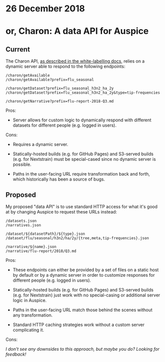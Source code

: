 # 26 December 2018
# or, Charon: A data API for Auspice

## Current

The Charon API, [as described in the white-labelling docs][api doc], relies on
a dynamic server able to respond to the following endpoints:

    /charon/getAvailable
    /charon/getAvailable?prefix=flu_seasonal

    /charon/getDataset?prefix=flu_seasonal_h3n2_ha_2y
    /charon/getDataset?prefix=flu_seasonal_h3n2_ha_2y&type=tip-frequencies

    /charon/getNarrative?prefix=flu-report-2018-Q3.md

Pros:

* Server allows for custom logic to dynamically respond with different datasets
  for different people (e.g. logged in users).

Cons:

* Requires a dynamic server.

* Statically-hosted builds (e.g. for GitHub Pages) and S3-served builds (e.g.
  for Nextstrain) must be special-cased since no dynamic server is possible.

* Paths in the user-facing URL require transformation back and forth, which
  historically has been a source of bugs.

[api doc]: https://nextstrain.github.io/sandbox/docs/customisations/server/charonAPI#api-description


## Proposed

My proposed "data API" is to use standard HTTP access for what it's good at by
changing Auspice to request these URLs instead:

    /datasets.json
    /narratives.json

    /dataset/${datasetPath}/${type}.json
    /dataset/flu/seasonal/h3n2/ha/2y/{tree,meta,tip-frequencies}.json

    /narrative/${name}.json
    /narrative/flu-report/2018/Q3.md

Pros:

* These endpoints can either be provided by a set of files on a static host by
  default or by a dynamic server in order to customize responses for different
  people (e.g.  logged in users).

* Statically-hosted builds (e.g. for GitHub Pages) and S3-served builds (e.g.
  for Nextstrain) just work with no special-casing or additional server logic
  in Auspice.

* Paths in the user-facing URL match those behind the scenes without
  any transformation.

* Standard HTTP caching strategies work without a custom server complicating
  it.

Cons:

_I don't see any downsides to this approach, but maybe you do?  Looking for
feedback!_
